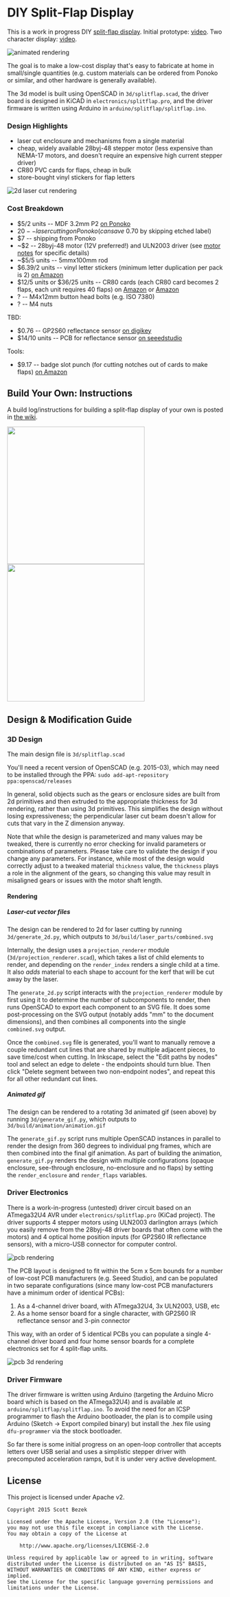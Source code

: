# DIY Split-Flap Display

This is a work in progress DIY [split-flap display](https://en.wikipedia.org/wiki/Split-flap_display).
Initial prototype: [video](https://www.youtube.com/watch?v=wuriphgWN40).
Two character display: [video](https://www.youtube.com/watch?v=bslkflVv-Hw).

![animated rendering](renders/animation.gif)

The goal is to make a low-cost display that's easy to fabricate at home in small/single quantities (e.g. custom materials can be ordered from Ponoko or similar, and other hardware is generally available).

The 3d model is built using OpenSCAD in `3d/splitflap.scad`, the driver board is designed in KiCAD in `electronics/splitflap.pro`, and the driver firmware is written using Arduino in `arduino/splitflap/splitflap.ino`.

### Design Highlights ###
* laser cut enclosure and mechanisms from a single material
* cheap, widely available 28byj-48 stepper motor (less expensive than NEMA-17 motors, and doesn't require an expensive high current stepper driver)
* CR80 PVC cards for flaps, cheap in bulk
* store-bought vinyl stickers for flap letters

![2d laser cut rendering](renders/raster.png)

### Cost Breakdown ###
* $5/2 units -- MDF 3.2mm P2 [on Ponoko](http://www.ponoko.com/make-and-sell/show-material/64-mdf-natural)
* $20 -- laser cutting on Ponoko (can save ~$0.70 by skipping etched label)
* $7 -- shipping from Ponoko
* ~$2 -- 28byj-48 motor (12V preferred!) and ULN2003 driver (see [motor notes](https://github.com/scottbez1/splitflap/wiki/Motor-info) for specific details)
* ~$5/5 units -- 5mmx100mm rod
* $6.39/2 units -- vinyl letter stickers (minimum letter duplication per pack is 2) [on Amazon](http://www.amazon.com/Duro-Decal-Permanent-Adhesive-Letters/dp/B0027601CM)
* $12/5 units or $36/25 units -- CR80 cards (each CR80 card becomes 2 flaps, each unit requires 40 flaps) on [Amazon](http://www.amazon.com/Plastic-printers-DataCard-Evolis-Magicard/dp/B007M413BC) or [Amazon](http://www.amazon.com/White-Blank-CR80-020-Graphic-Quality/dp/B007PKD6MW)
* ? -- M4x12mm button head bolts (e.g. ISO 7380)
* ? -- M4 nuts

TBD:
* $0.76 -- GP2S60 reflectance sensor [on digikey](http://www.digikey.com/product-detail/en/GP2S60B/425-2670-1-ND/1642454)
* $14/10 units -- PCB for reflectance sensor [on seeedstudio](http://www.seeedstudio.com/service/index.php?r=pcb)

Tools:
* $9.17 -- badge slot punch (for cutting notches out of cards to make flaps) [on Amazon](http://www.amazon.com/gp/product/B009YDRRB4)

## Build Your Own: Instructions ##
A build log/instructions for building a split-flap display of your own is posted in [the wiki](https://github.com/scottbez1/splitflap/wiki).

<a href="https://github.com/scottbez1/splitflap/wiki">
<img height="320" src="https://github.com/scottbez1/splitflap/wiki/images/assembly/laserPieces.jpg"/>
<img height="320" src="https://github.com/scottbez1/splitflap/wiki/images/flaps/punchedCard.jpg"/>
</a>

## Design & Modification Guide ##

### 3D Design ###
The main design file is `3d/splitflap.scad`

You'll need a recent version of OpenSCAD (e.g. 2015-03), which may need to be installed through the PPA:
`sudo add-apt-repository ppa:openscad/releases`

In general, solid objects such as the gears or enclosure sides are built from 2d primitives and then extruded to the appropriate thickness for 3d rendering, rather than using 3d primitives. This simplifies the design without losing expressiveness; the perpendicular laser cut beam doesn't allow for cuts that vary in the Z dimension anyway.

Note that while the design is parameterized and many values may be tweaked, there is currently no error checking for invalid parameters or combinations of parameters. Please take care to validate the design if you change any parameters. For instance, while most of the design would correctly adjust to a tweaked material `thickness` value, the `thickness` plays a role in the alignment of the gears, so changing this value may result in misaligned gears or issues with the motor shaft length.

#### Rendering ####
##### Laser-cut vector files #####
The design can be rendered to 2d for laser cutting by running `3d/generate_2d.py`, which outputs to `3d/build/laser_parts/combined.svg`

Internally, the design uses a `projection_renderer` module (`3d/projection_renderer.scad`), which takes a list of child elements to render, and depending on the `render_index` renders a single child at a time. It also _adds_ material to each shape to account for the kerf that will be cut away by the laser.

The `generate_2d.py` script interacts with the `projection_renderer` module by first using it to determine the number of subcomponents to render, then runs OpenSCAD to export each component to an SVG file. It does some post-processing on the SVG output (notably adds "mm" to the document dimensions), and then combines all components into the single `combined.svg` output.

Once the `combined.svg` file is generated, you'll want to manually remove a couple redundant cut lines that are shared by multiple adjacent pieces, to save time/cost when cutting. In Inkscape, select the "Edit paths by nodes" tool and select an edge to delete - the endpoints should turn blue. Then click "Delete segment between two non-endpoint nodes", and repeat this for all other redundant cut lines.

##### Animated gif #####
The design can be rendered to a rotating 3d animated gif (seen above) by running `3d/generate_gif.py`, which outputs to `3d/build/animation/animation.gif`

The `generate_gif.py` script runs multiple OpenSCAD instances in parallel to render the design from 360 degrees to individual png frames, which are then combined into the final gif animation. As part of building the animation, `generate_gif.py` renders the design with multiple configurations (opaque enclosure, see-through enclosure, no-enclosure and no flaps) by setting the `render_enclosure` and `render_flaps` variables.

### Driver Electronics ###
There is a work-in-progress (untested) driver circuit based on an ATmega32U4 AVR under `electronics/splitflap.pro` (KiCad project). The driver supports 4 stepper motors using ULN2003 darlington arrays (which you easily remove from the 28byj-48 driver boards that often come with the motors) and 4 optical home position inputs (for GP2S60 IR reflectance sensors), with a micro-USB connector for computer control.

![pcb rendering](renders/splitflap-brd.png)

The PCB layout is designed to fit within the 5cm x 5cm bounds for a number of low-cost PCB manufacturers (e.g. Seeed Studio), and can be populated in two separate configurations (since many low-cost PCB manufacturers have a minimum order of identical PCBs):

1. As a 4-channel driver board, with ATmega32U4, 3x ULN2003, USB, etc
1. As a home sensor board for a single character, with GP2S60 IR reflectance sensor and 3-pin connector

This way, with an order of 5 identical PCBs you can populate a single 4-channel driver board and four home sensor boards for a complete electronics set for 4 split-flap units.

![pcb 3d rendering](renders/splitflap-brd-3d.png)

### Driver Firmware ###
The driver firmware is written using Arduino (targeting the Arduino Micro board which is based on the ATmega32U4) and is available at `arduino/splitflap/splitflap.ino`. To avoid the need for an ICSP programmer to flash the Arduino bootloader, the plan is to compile using Arduino (Sketch -> Export compiled binary) but install the .hex file using `dfu-programmer` via the stock bootloader.

So far there is some initial progress on an open-loop controller that accepts letters over USB serial and uses a simplistic stepper driver with precomputed acceleration ramps, but it is under very active development.

## License ##
This project is licensed under Apache v2.

    Copyright 2015 Scott Bezek
    
    Licensed under the Apache License, Version 2.0 (the "License");
    you may not use this file except in compliance with the License.
    You may obtain a copy of the License at
    
        http://www.apache.org/licenses/LICENSE-2.0
    
    Unless required by applicable law or agreed to in writing, software
    distributed under the License is distributed on an "AS IS" BASIS,
    WITHOUT WARRANTIES OR CONDITIONS OF ANY KIND, either express or implied.
    See the License for the specific language governing permissions and
    limitations under the License.

